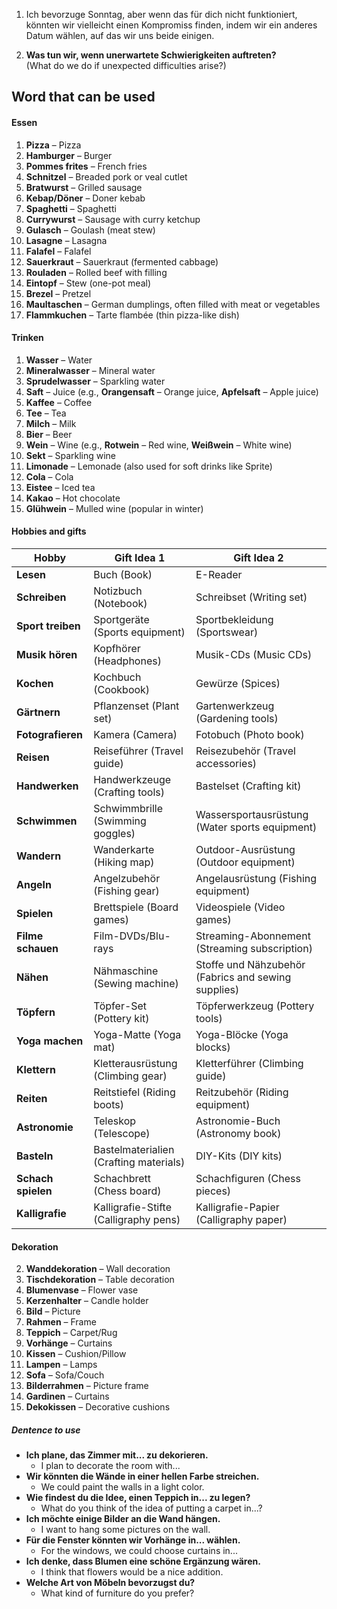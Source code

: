 
1. Ich bevorzuge Sonntag, aber wenn das für dich nicht funktioniert, könnten wir vielleicht einen Kompromiss finden, indem wir ein anderes Datum wählen, auf das wir uns beide einigen.

2. **Was tun wir, wenn unerwartete Schwierigkeiten auftreten?**  
(What do we do if unexpected difficulties arise?)









## Word that can be used


#### Essen

1. **Pizza** – Pizza
2. **Hamburger** – Burger
3. **Pommes frites** – French fries
4. **Schnitzel** – Breaded pork or veal cutlet
5. **Bratwurst** – Grilled sausage
6. **Kebap/Döner** – Doner kebab
7. **Spaghetti** – Spaghetti
8. **Currywurst** – Sausage with curry ketchup
9. **Gulasch** – Goulash (meat stew)
10. **Lasagne** – Lasagna
11. **Falafel** – Falafel
12. **Sauerkraut** – Sauerkraut (fermented cabbage)
13. **Rouladen** – Rolled beef with filling
14. **Eintopf** – Stew (one-pot meal)
15. **Brezel** – Pretzel
16. **Maultaschen** – German dumplings, often filled with meat or vegetables
17. **Flammkuchen** – Tarte flambée (thin pizza-like dish)

#### Trinken
1. **Wasser** – Water
2. **Mineralwasser** – Mineral water
3. **Sprudelwasser** – Sparkling water
4. **Saft** – Juice (e.g., **Orangensaft** – Orange juice, **Apfelsaft** – Apple juice)
5. **Kaffee** – Coffee
6. **Tee** – Tea
7. **Milch** – Milk
8. **Bier** – Beer
9. **Wein** – Wine (e.g., **Rotwein** – Red wine, **Weißwein** – White wine)
10. **Sekt** – Sparkling wine
11. **Limonade** – Lemonade (also used for soft drinks like Sprite)
12. **Cola** – Cola
13. **Eistee** – Iced tea
14. **Kakao** – Hot chocolate
15. **Glühwein** – Mulled wine (popular in winter)
#### Hobbies and gifts

| Hobby              | Gift Idea 1                            | Gift Idea 2                                         |
| ------------------ | -------------------------------------- | --------------------------------------------------- |
| **Lesen**          | Buch (Book)                            | E-Reader                                            |
| **Schreiben**      | Notizbuch (Notebook)                   | Schreibset (Writing set)                            |
| **Sport treiben**  | Sportgeräte (Sports equipment)         | Sportbekleidung (Sportswear)                        |
| **Musik hören**    | Kopfhörer (Headphones)                 | Musik-CDs (Music CDs)                               |
| **Kochen**         | Kochbuch (Cookbook)                    | Gewürze (Spices)                                    |
| **Gärtnern**       | Pflanzenset (Plant set)                | Gartenwerkzeug (Gardening tools)                    |
| **Fotografieren**  | Kamera (Camera)                        | Fotobuch (Photo book)                               |
| **Reisen**         | Reiseführer (Travel guide)             | Reisezubehör (Travel accessories)                   |
| **Handwerken**     | Handwerkzeuge (Crafting tools)         | Bastelset (Crafting kit)                            |
| **Schwimmen**      | Schwimmbrille (Swimming goggles)       | Wassersportausrüstung (Water sports equipment)      |
| **Wandern**        | Wanderkarte (Hiking map)               | Outdoor-Ausrüstung (Outdoor equipment)              |
| **Angeln**         | Angelzubehör (Fishing gear)            | Angelausrüstung (Fishing equipment)                 |
| **Spielen**        | Brettspiele (Board games)              | Videospiele (Video games)                           |
| **Filme schauen**  | Film-DVDs/Blu-rays                     | Streaming-Abonnement (Streaming subscription)       |
| **Nähen**          | Nähmaschine (Sewing machine)           | Stoffe und Nähzubehör (Fabrics and sewing supplies) |
| **Töpfern**        | Töpfer-Set (Pottery kit)               | Töpferwerkzeug (Pottery tools)                      |
| **Yoga machen**    | Yoga-Matte (Yoga mat)                  | Yoga-Blöcke (Yoga blocks)                           |
| **Klettern**       | Kletterausrüstung (Climbing gear)      | Kletterführer (Climbing guide)                      |
| **Reiten**         | Reitstiefel (Riding boots)             | Reitzubehör (Riding equipment)                      |
| **Astronomie**     | Teleskop (Telescope)                   | Astronomie-Buch (Astronomy book)                    |
| **Basteln**        | Bastelmaterialien (Crafting materials) | DIY-Kits (DIY kits)                                 |
| **Schach spielen** | Schachbrett (Chess board)              | Schachfiguren (Chess pieces)                        |
| **Kalligrafie**    | Kalligrafie-Stifte (Calligraphy pens)  | Kalligrafie-Papier (Calligraphy paper)              |
#### Dekoration


2. **Wanddekoration** – Wall decoration
3. **Tischdekoration** – Table decoration
4. **Blumenvase** – Flower vase
5. **Kerzenhalter** – Candle holder
6. **Bild** – Picture
7. **Rahmen** – Frame
8. **Teppich** – Carpet/Rug
9. **Vorhänge** – Curtains
10. **Kissen** – Cushion/Pillow
11. **Lampen** – Lamps
12. **Sofa** – Sofa/Couch
13. **Bilderrahmen** – Picture frame
14. **Gardinen** – Curtains
15. **Dekokissen** – Decorative cushions
##### Dentence to use
- **Ich plane, das Zimmer mit... zu dekorieren.**    
    - I plan to decorate the room with...
- **Wir könnten die Wände in einer hellen Farbe streichen.**    
    - We could paint the walls in a light color.
- **Wie findest du die Idee, einen Teppich in... zu legen?**    
    - What do you think of the idea of putting a carpet in...?
- **Ich möchte einige Bilder an die Wand hängen.**    
    - I want to hang some pictures on the wall.
- **Für die Fenster könnten wir Vorhänge in... wählen.**    
    - For the windows, we could choose curtains in...
- **Ich denke, dass Blumen eine schöne Ergänzung wären.**    
    - I think that flowers would be a nice addition.
- **Welche Art von Möbeln bevorzugst du?**    
    - What kind of furniture do you prefer?